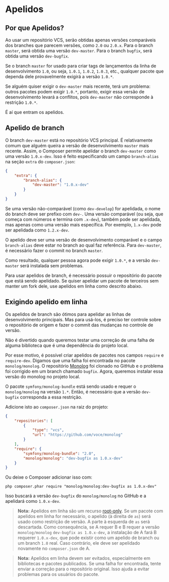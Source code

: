 <!--
    tagline: Cria apelidos de nomes de branch para versões
    version: ceec6ff8e2a2cdf5becf5eab25a3d379181c9115
-->

# Apelidos

## Por que Apelidos?

Ao usar um repositório VCS, serão obtidas apenas versões comparáveis dos
branches que parecem versões, como `2.0` ou `2.0.x`. Para o branch `master`,
será obtida uma versão `dev-master`. Para o branch `bugfix`, será obtida uma
versão `dev-bugfix`.

Se o branch `master` for usado para criar tags de lançamentos da linha de
desenvolvimento `1.0`, ou seja, `1.0.1`, `1.0.2`, `1.0.3`, etc., qualquer pacote
que dependa dele provavelmente exigirá a versão `1.0.*`.

Se alguém quiser exigir o `dev-master` mais recente, terá um problema: outros
pacotes podem exigir `1.0.*`, portanto, exigir essa versão de desenvolvimento
levará a conflitos, pois `dev-master` não corresponde à restrição `1.0.*`.

É aí que entram os apelidos.

## Apelido de branch

O branch `dev-master` está no repositório VCS principal. É relativamente comum
que alguém queira a versão de desenvolvimento `master` mais recente. Assim, o
Composer permite apelidar o branch `dev-master` como uma versão `1.0.x-dev`.
Isso é feito especificando um campo `branch-alias` na seção `extra` do
`composer.json`:

```json
{
    "extra": {
        "branch-alias": {
            "dev-master": "1.0.x-dev"
        }
    }
}
```

Se uma versão não-comparável (como `dev-develop`) for apelidada, o nome do
branch deve ser prefixo com `dev-`. Uma versão comparável (ou seja, que começa
com números e termina com `.x-dev`), também pode ser apelidada, mas apenas como
uma versão mais específica.
Por exemplo, `1.x-dev` pode ser apelidada como `1.2.x-dev`.

O apelido deve ser uma versão de desenvolvimento comparável e o campo
`branch-alias` deve estar no branch ao qual faz referência. Para `dev-master`,
é necessário fazer o commit no branch `master`.

Como resultado, qualquer pessoa agora pode exigir `1.0.*`, e a versão
`dev-master` será instalada sem problemas.

Para usar apelidos de branch, é necessário possuir o repositório do pacote que
está sendo apelidado. Se quiser apelidar um pacote de terceiros sem manter um
fork dele, use apelidos em linha como descrito abaixo.

## Exigindo apelido em linha

Os apelidos de branch são ótimos para apelidar as linhas de desenvolvimento
principais. Mas para usá-los, é preciso ter controle sobre o repositório de
origem e fazer o commit das mudanças no controle de versão.

Não é divertido quando queremos testar uma correção de uma falha de alguma
biblioteca que é uma dependência do projeto local.

Por esse motivo, é possível criar apelidos de pacotes nos campos `require` e
`require-dev`. Digamos que uma falha foi encontrada no pacote `monolog/monolog`.
O repositório [Monolog][page-github-monolog] foi clonado no GitHub e o problema
foi corrigido em um branch chamado `bugfix`. Agora, queremos instalar essa
versão do monolog no projeto local.

O pacote `symfony/monolog-bundle` está sendo usado e requer o `monolog/monolog`
na versão `1.*`. Então, é necessário que a versão `dev-bugfix` corresponda a
essa restrição.

Adicione isto ao `composer.json` na raiz do projeto:

```json
{
    "repositories": [
        {
            "type": "vcs",
            "url": "https://github.com/voce/monolog"
        }
    ],
    "require": {
        "symfony/monolog-bundle": "2.0",
        "monolog/monolog": "dev-bugfix as 1.0.x-dev"
    }
}
```

Ou deixe o Composer adicionar isso com:

```shell
php composer.phar require "monolog/monolog:dev-bugfix as 1.0.x-dev"
```

Isso buscará a versão `dev-bugfix` do `monolog/monolog` no GitHub e a apelidará
como `1.0.x-dev`.

> **Nota:** Apelidos em linha são um recurso [root-only][root-package]. Se um
> pacote com apelidos em linha for necessário, o apelido (à direita de `as`)
> será usado como restrição de versão. A parte à esquerda de `as` será
> descartada. Como consequência, se A requer B e B requer a versão
> `monolog/monolog` `dev-bugfix as 1.0.x-dev`, a instalação de A fará B requerer
> `1.0.x-dev`, que pode existir como um apelido de branch ou um branch `1.0`
> real. Caso contrário, ele deve ser apelidado novamente no `composer.json` de
> A.

> **Nota:** Apelidos em linha devem ser evitados, especialmente em bibliotecas e
> pacotes publicados. Se uma falha for encontrada, tente enviar a correção para
> o repositório original.
> Isso ajuda a evitar problemas para os usuários do pacote.

[root-package]: ../esquema.md#pacote-raiz
[page-github-monolog]: https://github.com/Seldaek/monolog
